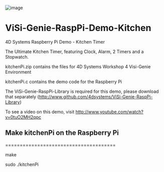![image](http://www.4dsystems.com.au/imagenes/header.png)

ViSi-Genie-RaspPi-Demo-Kitchen
=================================

4D Systems Raspberry Pi Demo - Kitchen Timer

The Ultimate Kitchen Timer, featuring Clock, Alarm, 2 Timers and a Stopwatch.


kitchenPi.zip contains the files for 4D Systems Workshop 4 Visi-Genie Environment

kitchenPi.c contains the demo code for the Raspberry Pi

The ViSi-Genie-RaspPi-Library is required for this demo, please download that separately (http://www.github.com/4dsystems/ViSi-Genie-RaspPi-Library)

To see a video on this demo, visit http://www.youtube.com/watch?v=0tuO2MH2qpc


## Make kitchenPi on the Raspberry Pi
======================================

  make

  sudo ./kitchenPi
